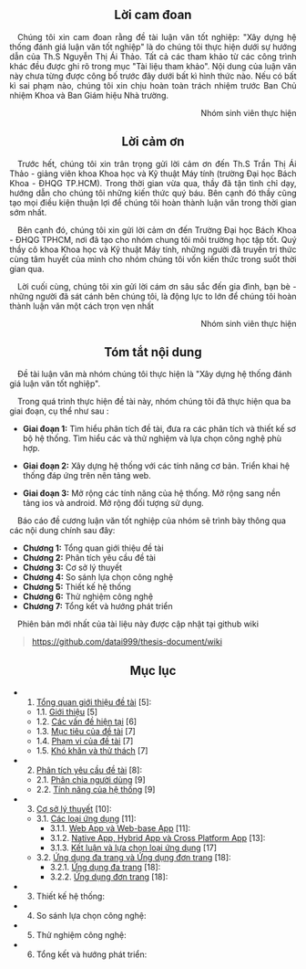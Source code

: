 <!-- !import[/report/chapter_0_cover/part_0a_cover.md] -->
<center> <h2>Lời cam đoan</h1> </center>

<p style='text-align: justify;'>
&emsp;Chúng tôi xin cam đoan rằng đề tài luận văn tốt nghiệp: "Xây dựng hệ thống đánh giá luận văn tốt nghiệp" 
là do chúng tôi thực hiện dưới sự hướng dẫn của Th.S Nguyễn Thị Ái Thảo. Tất cả các
tham khảo từ các công trình khác đều được ghi rõ trong mục "Tài liệu tham khảo". Nội dung
của luận văn này chưa từng được công bố trước đây dưới bất kì hình thức nào. Nếu có bất kì
sai phạm nào, chúng tôi xin chịu hoàn toàn trách nhiệm trước Ban Chủ nhiệm Khoa và Ban
Giám hiệu Nhà trường.
</p>
<p style='text-align: right;'>
Nhóm sinh viên thực hiện
</p>

<div style="page-break-after: always;"></div>

<center> <h2>Lời cảm ơn</h1> </center>

<p style='text-align: justify;'>
&emsp;Trước hết, chúng tôi xin trân trọng gửi lời cảm ơn đến Th.S Trần Thị Ái Thảo - giảng
viên khoa Khoa học và Kỹ thuật Máy tính (trường Đại học Bách Khoa - ĐHQG TP.HCM).
Trong thời gian vừa qua, thầy đã tận tình chỉ dạy, hướng dẫn cho chúng tôi những kiến thức
quý báu. Bên cạnh đó thầy cũng tạo mọi điều kiện thuận lợi để chúng tôi hoàn thành luận văn
trong thời gian sớm nhất. </p>

<p style='text-align: justify;'>
&emsp;Bên cạnh đó, chúng tôi xin gửi lời cảm ơn đến Trường Đại học Bách Khoa - ĐHQG TPHCM,
nơi đã tạo cho nhóm chung tôi môi trường học tập tốt. Quý thầy cô khoa Khoa học và Kỹ thuật
Máy tính, những người đã truyền tri thức cùng tâm huyết của mình cho nhóm chúng tôi vốn
kiến thức trong suốt thời gian qua.</p>

<p style='text-align: justify;'>
&emsp;Lời cuối cùng, chúng tôi xin gửi lời cám ơn sâu sắc đến gia đình, bạn bè - những người đã
sát cánh bên chúng tôi, là động lực to lớn để chúng tôi hoàn thành luận văn một cách trọn vẹn
nhất
</p>
<p style='text-align: right;'>
Nhóm sinh viên thực hiện
</p>

<div style="page-break-after: always;"></div>

<center> <h2>Tóm tắt nội dung</h1> </center>

&emsp;Đề tài luận văn mà nhóm chúng tôi thực hiện là "Xây dựng hệ thống đánh giá luận văn tốt nghiệp".

&emsp;Trong quá trình thực hiện đề tài này, nhóm chúng tôi đã thực hiện
qua ba giai đoạn, cụ thể như sau :

- **Giai đoạn 1:**
  Tìm hiểu phân tích đề tài, đưa ra các phân tích và thiết kế sơ bộ hệ thống.
  Tìm hiểu các và thử nghiệm và lựa chọn công nghệ phù hợp.

- **Giai đoạn 2:**
  Xây dựng hệ thống với các tính năng cơ bản.
  Triển khai hệ thống đáp ứng trên nên tảng web.

- **Giai đoạn 3:**
  Mở rộng các tính năng của hệ thống.
  Mở rộng sang nền tảng ios và android.
  Mở rộng đối tượng sử dụng.

&emsp;Báo cáo đề cương luận văn tốt nghiệp của nhóm sẽ trình bày thông qua các nội dung chính sau đây:

- **Chương 1:** Tổng quan giới thiệu đề tài
- **Chương 2:** Phân tích yêu cầu đề tài
- **Chương 3:** Cơ sở lý thuyết
- **Chương 4:** So sánh lựa chọn công nghệ
- **Chương 5:** Thiết kế hệ thống
- **Chương 6:** Thử nghiệm công nghệ
- **Chương 7:** Tổng kết và hướng phát triển

&emsp;Phiên bản mới nhất của tài liệu này được cập nhật tại github wiki

> https://github.com/datai999/thesis-document/wiki

<div style="page-break-after: always;"></div>

<center> <h2>Mục lục</h2> </center>

- 1. [Tổng quan giới thiệu đề tài](https://github.com/datai999/thesis-document/blob/main/report/Chapter_1_intro.md#1-tổng-quan-giới-thiệu-đề-tài) [5]:

  - 1.1. [Giới thiệu](https://github.com/datai999/thesis-document/blob/main/report/Chapter_1_intro.md#11-giới-thiệu) [5]
  - 1.2. [Các vấn đề hiện tại](https://github.com/datai999/thesis-document/blob/main/report/Chapter_1_intro.md#12-các-vấn-đề-hiện-tại) [6]
  - 1.3. [Mục tiêu của đề tài](https://github.com/datai999/thesis-document/blob/main/report/Chapter_1_intro.md#13-mục-tiêu-của-đề-tài) [7]
  - 1.4. [Phạm vi của đề tài](https://github.com/datai999/thesis-document/blob/main/report/Chapter_1_intro.md#14-phạm-vi-đề-tài) [7]
  - 1.5. [Khó khăn và thử thách](https://github.com/datai999/thesis-document/blob/main/report/Chapter_1_intro.md#15-khó-khăn-thử-thách) [7]

- 2. [Phân tích yêu cầu đề tài](https://github.com/datai999/thesis-document/blob/main/report/Chapter_2_requirement.md#2-phân-tích-yêu-cầu-đề-tài) [8]:

  - 2.1. [Phân chia người dùng](https://github.com/datai999/thesis-document/blob/main/report/Chapter_2_requirement.md#21-phân-chia-người-dùng) [9]
  - 2.2. [Tính năng của hệ thống](https://github.com/datai999/thesis-document/blob/main/report/Chapter_2_requirement.md#22-tính-năng-của-hệ-thống) [9]

- 3. [Cơ sở lý thuyết](https://github.com/datai999/thesis-document/blob/main/report/Chapter_3_theory.md#3-cơ-sở-lý-thuyết) [10]:

  - 3.1. [Các loại ứng dụng](https://github.com/datai999/thesis-document/blob/main/report/Chapter_3_theory.md#31-các-loại-ứng-dụng) [11]:
    - 3.1.1. [Web App và Web-base App](https://github.com/datai999/thesis-document/blob/main/report/Chapter_3_theory.md#311-web-app-và-web-base-app) [11]:
    - 3.1.2. [Native App, Hybrid App và Cross Platform App](https://github.com/datai999/thesis-document/blob/main/report/Chapter_3_theory.md#312-native-app-hybrid-app-và-cross-platform-app) [13]:
    - 3.1.3. [Kết luận và lựa chọn loại ứng dụng](https://github.com/datai999/thesis-document/blob/main/report/Chapter_3_theory.md#313-kết-luận-và-lựa-chọn-loại-ứng-dụng) [17]
  - 3.2. [Ứng dụng đa trang và Ứng dụng đơn trang](https://github.com/datai999/thesis-document/blob/main/report/Chapter_3_theory.md#32-ứng-dụng-đa-trang-và-ứng-dụng-đơn-trang) [18]:
    - 3.2.1. [Ứng dụng đa trang](https://github.com/datai999/thesis-document/blob/main/report/Chapter_3_theory.md#321-ứng-dụng-đa-trang) [18]:
    - 3.2.2. [Ứng dụng đơn trang](https://github.com/datai999/thesis-document/blob/main/report/Chapter_3_theory.md#322-ứng-dụng-đơn-trang) [18]:

- 3. Thiết kế hệ thống:

- 4. So sánh lựa chọn công nghệ:

- 5. Thử nghiệm công nghệ:

- 6. Tổng kết và hướng phát triển:

<div style="page-break-after: always;"></div>

